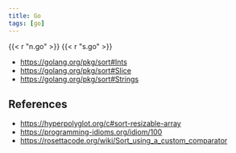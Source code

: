 ```yaml
---
title: Go
tags: [go]
---
```


{{< r "n.go" >}}
{{< r "s.go" >}}

- <https://golang.org/pkg/sort#Ints>
- <https://golang.org/pkg/sort#Slice>
- <https://golang.org/pkg/sort#Strings>

## References

- <https://hyperpolyglot.org/c#sort-resizable-array>
- <https://programming-idioms.org/idiom/100>
- <https://rosettacode.org/wiki/Sort_using_a_custom_comparator>
